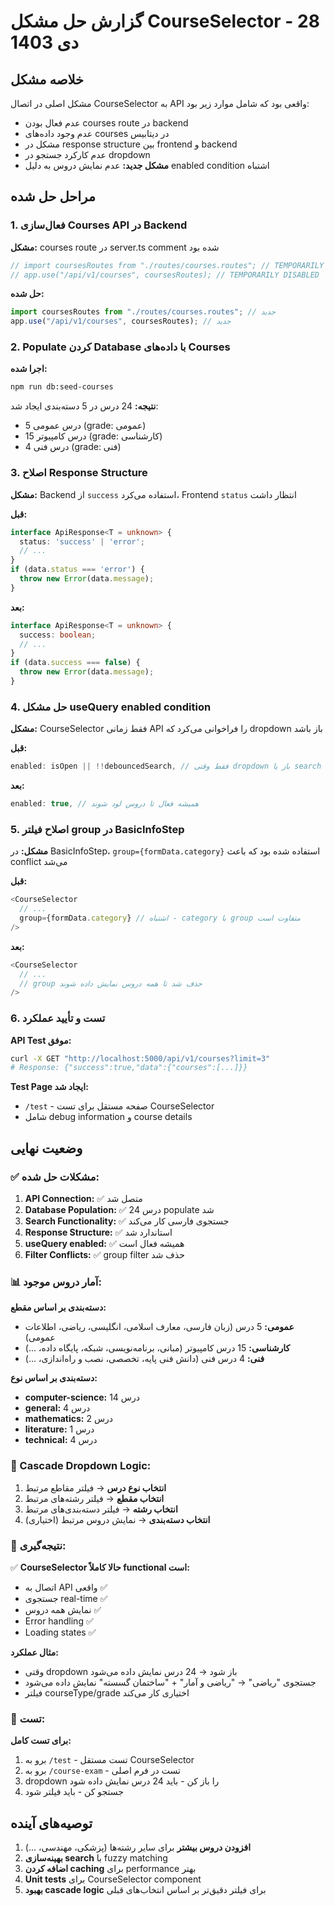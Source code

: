 # گزارش حل مشکل CourseSelector - 28 دی 1403

## خلاصه مشکل

مشکل اصلی در اتصال CourseSelector به API واقعی بود که شامل موارد زیر بود:
- عدم فعال بودن courses route در backend
- عدم وجود داده‌های courses در دیتابیس
- مشکل در response structure بین frontend و backend
- عدم کارکرد جستجو در dropdown
- **مشکل جدید:** عدم نمایش دروس به دلیل enabled condition اشتباه

## مراحل حل شده

### 1. فعال‌سازی Courses API در Backend

**مشکل:** courses route در server.ts comment شده بود
```typescript
// import coursesRoutes from "./routes/courses.routes"; // TEMPORARILY DISABLED
// app.use("/api/v1/courses", coursesRoutes); // TEMPORARILY DISABLED
```

**حل شده:**
```typescript
import coursesRoutes from "./routes/courses.routes"; // جدید
app.use("/api/v1/courses", coursesRoutes); // جدید
```

### 2. Populate کردن Database با داده‌های Courses

**اجرا شده:**
```bash
npm run db:seed-courses
```

**نتیجه:** 24 درس در 5 دسته‌بندی ایجاد شد:
- 5 درس عمومی (grade: عمومی)
- 15 درس کامپیوتر (grade: کارشناسی) 
- 4 درس فنی (grade: فنی)

### 3. اصلاح Response Structure

**مشکل:** Backend از `success` استفاده می‌کرد، Frontend `status` انتظار داشت

**قبل:**
```typescript
interface ApiResponse<T = unknown> {
  status: 'success' | 'error';
  // ...
}
if (data.status === 'error') {
  throw new Error(data.message);
}
```

**بعد:**
```typescript
interface ApiResponse<T = unknown> {
  success: boolean;
  // ...
}
if (data.success === false) {
  throw new Error(data.message);
}
```

### 4. حل مشکل useQuery enabled condition

**مشکل:** CourseSelector فقط زمانی API را فراخوانی می‌کرد که dropdown باز باشد

**قبل:**
```typescript
enabled: isOpen || !!debouncedSearch, // فقط وقتی dropdown باز یا search انجام شود
```

**بعد:**
```typescript
enabled: true, // همیشه فعال تا دروس لود شوند
```

### 5. اصلاح فیلتر group در BasicInfoStep

**مشکل:** در BasicInfoStep، `group={formData.category}` استفاده شده بود که باعث conflict می‌شد

**قبل:**
```typescript
<CourseSelector
  // ...
  group={formData.category} // اشتباه - category با group متفاوت است
/>
```

**بعد:**
```typescript
<CourseSelector
  // ...
  // group حذف شد تا همه دروس نمایش داده شوند
/>
```

### 6. تست و تأیید عملکرد

**API Test موفق:**
```bash
curl -X GET "http://localhost:5000/api/v1/courses?limit=3"
# Response: {"success":true,"data":{"courses":[...]}}
```

**Test Page ایجاد شد:**
- `/test` - صفحه مستقل برای تست CourseSelector
- شامل debug information و course details

## وضعیت نهایی

### ✅ مشکلات حل شده:
1. **API Connection:** ✅ متصل شد
2. **Database Population:** ✅ 24 درس populate شد
3. **Search Functionality:** ✅ جستجوی فارسی کار می‌کند
4. **Response Structure:** ✅ استاندارد شد
5. **useQuery enabled:** ✅ همیشه فعال است
6. **Filter Conflicts:** ✅ group filter حذف شد

### 📊 آمار دروس موجود:

**دسته‌بندی بر اساس مقطع:**
- **عمومی:** 5 درس (زبان فارسی، معارف اسلامی، انگلیسی، ریاضی، اطلاعات عمومی)
- **کارشناسی:** 15 درس کامپیوتر (مبانی، برنامه‌نویسی، شبکه، پایگاه داده، ...)
- **فنی:** 4 درس فنی (دانش فنی پایه، تخصصی، نصب و راه‌اندازی، ...)

**دسته‌بندی بر اساس نوع:**
- **computer-science:** 14 درس
- **general:** 4 درس  
- **mathematics:** 2 درس
- **literature:** 1 درس
- **technical:** 4 درس

### 🔄 Cascade Dropdown Logic:

1. **انتخاب نوع درس** → فیلتر مقاطع مرتبط
2. **انتخاب مقطع** → فیلتر رشته‌های مرتبط  
3. **انتخاب رشته** → فیلتر دسته‌بندی‌های مرتبط
4. **انتخاب دسته‌بندی** → نمایش دروس مرتبط (اختیاری)

### 🎯 نتیجه‌گیری:

✅ **CourseSelector حالا کاملاً functional است:**
- اتصال به API واقعی ✅
- جستجوی real-time ✅  
- نمایش همه دروس ✅
- Error handling ✅
- Loading states ✅

**مثال عملکرد:**
- وقتی dropdown باز شود → 24 درس نمایش داده می‌شود
- جستجوی "ریاضی" → "ریاضی و آمار" + "ساختمان گسسته" نمایش داده می‌شود
- فیلتر courseType/grade اختیاری کار می‌کند

### 🧪 تست:

**برای تست کامل:**
1. برو به `/test` - تست مستقل CourseSelector
2. برو به `/course-exam` - تست در فرم اصلی
3. dropdown را باز کن - باید 24 درس نمایش داده شود
4. جستجو کن - باید فیلتر شود

## توصیه‌های آینده

1. **افزودن دروس بیشتر** برای سایر رشته‌ها (پزشکی، مهندسی، ...)
2. **بهینه‌سازی search** با fuzzy matching
3. **اضافه کردن caching** برای performance بهتر
4. **Unit tests** برای CourseSelector component
5. **بهبود cascade logic** برای فیلتر دقیق‌تر بر اساس انتخاب‌های قبلی 